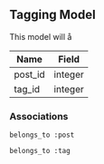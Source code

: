 ## Tagging Model
This model will å

| Name        | Field    |
|-------------|----------|
| post_id     | integer  |
| tag_id	  | integer  |

### Associations
	
	belongs_to :post

	belongs_to :tag
